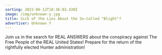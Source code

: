 ```yaml
---
sorting: 2022-06-12T18:36:03.430Z
image: /img/unknown-y.jpg
title: Sick of the Lies About the So-Called "Blight"?
advertiser: Unknown Y
---
```

Join us in the search for REAL ANSWERS about the conspiracy against The Free People of the REAL United States! Prepare for the return of the rightfully elected Hunter administration!